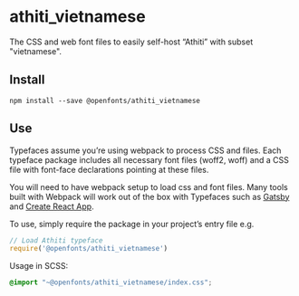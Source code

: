 
# athiti_vietnamese

The CSS and web font files to easily self-host “Athiti” with subset "vietnamese".

## Install

`npm install --save @openfonts/athiti_vietnamese`

## Use

Typefaces assume you’re using webpack to process CSS and files. Each typeface
package includes all necessary font files (woff2, woff) and a CSS file with
font-face declarations pointing at these files.

You will need to have webpack setup to load css and font files. Many tools built
with Webpack will work out of the box with Typefaces such as [Gatsby](https://github.com/gatsbyjs/gatsby)
and [Create React App](https://github.com/facebookincubator/create-react-app).

To use, simply require the package in your project’s entry file e.g.

```javascript
// Load Athiti typeface
require('@openfonts/athiti_vietnamese')
```

Usage in SCSS:
```scss
@import "~@openfonts/athiti_vietnamese/index.css";
```
